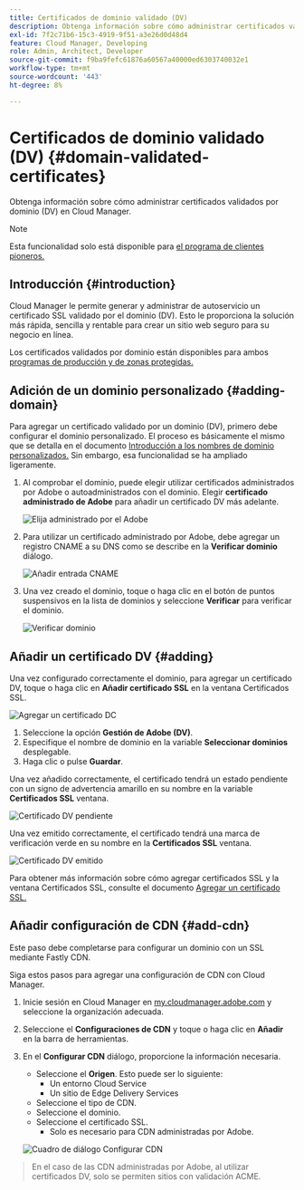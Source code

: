 ```yaml
---
title: Certificados de dominio validado (DV)
description: Obtenga información sobre cómo administrar certificados validados por dominio (DV) en Cloud Manager.
exl-id: 7f2c71b6-15c3-4919-9f51-a3e26d0d48d4
feature: Cloud Manager, Developing
role: Admin, Architect, Developer
source-git-commit: f9ba9fefc61876a60567a40000ed6303740032e1
workflow-type: tm+mt
source-wordcount: '443'
ht-degree: 8%

---
```


# Certificados de dominio validado (DV) {#domain-validated-certificates}

Obtenga información sobre cómo administrar certificados validados por dominio (DV) en Cloud Manager.

>[!NOTE]
>
>Esta funcionalidad solo está disponible para [el programa de clientes pioneros.](/help/implementing/cloud-manager/release-notes/current.md#early-adoption)

## Introducción {#introduction}

Cloud Manager le permite generar y administrar de autoservicio un certificado SSL validado por el dominio (DV). Esto le proporciona la solución más rápida, sencilla y rentable para crear un sitio web seguro para su negocio en línea.

Los certificados validados por dominio están disponibles para ambos [programas de producción y de zonas protegidas.](/help/implementing/cloud-manager/getting-access-to-aem-in-cloud/program-types.md)

## Adición de un dominio personalizado {#adding-domain}

Para agregar un certificado validado por un dominio (DV), primero debe configurar el dominio personalizado. El proceso es básicamente el mismo que se detalla en el documento [Introducción a los nombres de dominio personalizados.](/help/implementing/cloud-manager/custom-domain-names/introduction.md) Sin embargo, esa funcionalidad se ha ampliado ligeramente.

1. Al comprobar el dominio, puede elegir utilizar certificados administrados por Adobe o autoadministrados con el dominio. Elegir **certificado administrado de Adobe** para añadir un certificado DV más adelante.

   ![Elija administrado por el Adobe](assets/verify-domain-dialog.png)

1. Para utilizar un certificado administrado por Adobe, debe agregar un registro CNAME a su DNS como se describe en la **Verificar dominio** diálogo.

   ![Añadir entrada CNAME](assets/verify-domain-dialog-adobe-managed.png)

1. Una vez creado el dominio, toque o haga clic en el botón de puntos suspensivos en la lista de dominios y seleccione **Verificar** para verificar el dominio.

   ![Verificar dominio](assets/verify-domain.png)

## Añadir un certificado DV {#adding}

Una vez configurado correctamente el dominio, para agregar un certificado DV, toque o haga clic en **Añadir certificado SSL** en la ventana Certificados SSL.

![Agregar un certificado DC](/help/implementing/cloud-manager/assets/ssl/add-dv-certificate.png)

1. Seleccione la opción **Gestión de Adobe (DV)**.
1. Especifique el nombre de dominio en la variable **Seleccionar dominios** desplegable.
1. Haga clic o pulse **Guardar**.

Una vez añadido correctamente, el certificado tendrá un estado pendiente con un signo de advertencia amarillo en su nombre en la variable **Certificados SSL** ventana.

![Certificado DV pendiente](assets/pending-dv-certificate.png)

Una vez emitido correctamente, el certificado tendrá una marca de verificación verde en su nombre en la **Certificados SSL** ventana.

![Certificado DV emitido](assets/issued-dv-certificate.png)

Para obtener más información sobre cómo agregar certificados SSL y la ventana Certificados SSL, consulte el documento [Agregar un certificado SSL.](add-ssl-certificate.md)

## Añadir configuración de CDN {#add-cdn}

Este paso debe completarse para configurar un dominio con un SSL mediante Fastly CDN.

Siga estos pasos para agregar una configuración de CDN con Cloud Manager.

1. Inicie sesión en Cloud Manager en [my.cloudmanager.adobe.com](https://my.cloudmanager.adobe.com/) y seleccione la organización adecuada.

1. Seleccione el **Configuraciones de CDN** y toque o haga clic en **Añadir** en la barra de herramientas.

1. En el **Configurar CDN** diálogo, proporcione la información necesaria.

   * Seleccione el **Origen**. Esto puede ser lo siguiente:
      * Un entorno Cloud Service
      * Un sitio de Edge Delivery Services
   * Seleccione el tipo de CDN.
   * Seleccione el dominio.
   * Seleccione el certificado SSL.
      * Solo es necesario para CDN administradas por Adobe.

   ![Cuadro de diálogo Configurar CDN](assets/configure-cdn-dialog.png)

>
>
>En el caso de las CDN administradas por Adobe, al utilizar certificados DV, solo se permiten sitios con validación ACME.
